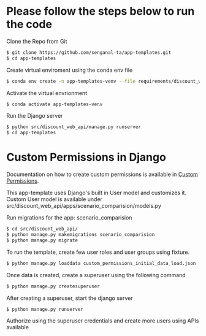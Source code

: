 # Please follow the steps below to run the code
Clone the Repo from Git
```sh
$ git clone https://github.com/senganal-ta/app-templates.git
$ cd app-templates
```
Create virtual enviroment using the conda env file
```sh
$ conda env create -n app-templates-venv --file requirements/discount_web_api/env.yml
```

Activate the virtual envrionment
```sh
$ conda activate app-templates-venv
```
Run the Django server
```sh
$ python src/discount_web_api/manage.py runserver
$ cd app-templates
```
# Custom Permissions in Django
Documentation on how to create custom permissions is available in [Custom Permissions](https://testdriven.io/blog/custom-permission-classes-drf/).

This app-template uses Django's built in User model and customizes it. Custom User model is available under src/discount_web_api/apps/scenario_comparision/models.py

Run migrations for the app: scenario_comparision
```sh
$ cd src/discount_web_api/
$ python manage.py makemigrations scenario_comparision
$ python manage.py migrate
```

To run the template, create few user roles and user groups using fixture.
```sh
$ python manage.py loaddata custom_permissions_initial_data_load.json
```
Once data is created, create a superuser using the following command
```sh
$ python manage.py createsuperuser
```
After creating a superuser, start the django server
```sh
$ python manage.py runserver
```
Authorize using the superuser credentials and create more users using APIs available 


